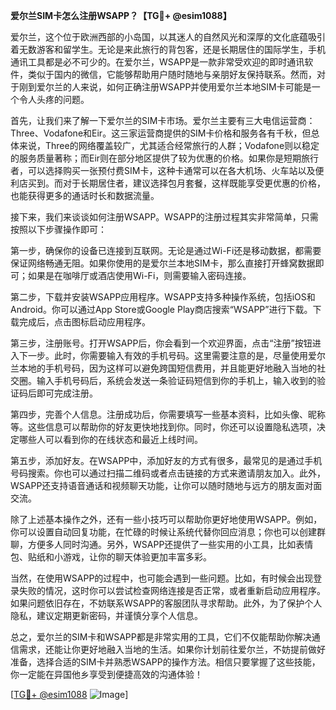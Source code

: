 **爱尔兰SIM卡怎么注册WSAPP？【TG💪+ @esim1088】**

爱尔兰，这个位于欧洲西部的小岛国，以其迷人的自然风光和深厚的文化底蕴吸引着无数游客和留学生。无论是来此旅行的背包客，还是长期居住的国际学生，手机通讯工具都是必不可少的。在爱尔兰，WSAPP是一款非常受欢迎的即时通讯软件，类似于国内的微信，它能够帮助用户随时随地与亲朋好友保持联系。然而，对于刚到爱尔兰的人来说，如何正确注册WSAPP并使用爱尔兰本地SIM卡可能是一个令人头疼的问题。

首先，让我们来了解一下爱尔兰的SIM卡市场。爱尔兰主要有三大电信运营商：Three、Vodafone和Eir。这三家运营商提供的SIM卡价格和服务各有千秋，但总体来说，Three的网络覆盖较广，尤其适合经常旅行的人群；Vodafone则以稳定的服务质量著称；而Eir则在部分地区提供了较为优惠的价格。如果你是短期旅行者，可以选择购买一张预付费SIM卡，这种卡通常可以在各大机场、火车站以及便利店买到。而对于长期居住者，建议选择包月套餐，这样既能享受更优惠的价格，也能获得更多的通话时长和数据流量。

接下来，我们来谈谈如何注册WSAPP。WSAPP的注册过程其实非常简单，只需按照以下步骤操作即可：

第一步，确保你的设备已连接到互联网。无论是通过Wi-Fi还是移动数据，都需要保证网络畅通无阻。如果你使用的是爱尔兰本地SIM卡，那么直接打开蜂窝数据即可；如果是在咖啡厅或酒店使用Wi-Fi，则需要输入密码连接。

第二步，下载并安装WSAPP应用程序。WSAPP支持多种操作系统，包括iOS和Android。你可以通过App Store或Google Play商店搜索“WSAPP”进行下载。下载完成后，点击图标启动应用程序。

第三步，注册账号。打开WSAPP后，你会看到一个欢迎界面，点击“注册”按钮进入下一步。此时，你需要输入有效的手机号码。这里需要注意的是，尽量使用爱尔兰本地的手机号码，因为这样可以避免跨国短信费用，并且能更好地融入当地的社交圈。输入手机号码后，系统会发送一条验证码短信到你的手机上，输入收到的验证码后即可完成注册。

第四步，完善个人信息。注册成功后，你需要填写一些基本资料，比如头像、昵称等。这些信息可以帮助你的好友更快地找到你。同时，你还可以设置隐私选项，决定哪些人可以看到你的在线状态和最近上线时间。

第五步，添加好友。在WSAPP中，添加好友的方式有很多，最常见的是通过手机号码搜索。你也可以通过扫描二维码或者点击链接的方式来邀请朋友加入。此外，WSAPP还支持语音通话和视频聊天功能，让你可以随时随地与远方的朋友面对面交流。

除了上述基本操作之外，还有一些小技巧可以帮助你更好地使用WSAPP。例如，你可以设置自动回复功能，在忙碌的时候让系统代替你回应消息；你也可以创建群聊，方便多人同时沟通。另外，WSAPP还提供了一些实用的小工具，比如表情包、贴纸和小游戏，让你的聊天体验更加丰富多彩。

当然，在使用WSAPP的过程中，也可能会遇到一些问题。比如，有时候会出现登录失败的情况，这时你可以尝试检查网络连接是否正常，或者重新启动应用程序。如果问题依旧存在，不妨联系WSAPP的客服团队寻求帮助。此外，为了保护个人隐私，建议定期更新密码，并谨慎分享个人信息。

总之，爱尔兰的SIM卡和WSAPP都是非常实用的工具，它们不仅能帮助你解决通信需求，还能让你更好地融入当地的生活。如果你计划前往爱尔兰，不妨提前做好准备，选择合适的SIM卡并熟悉WSAPP的操作方法。相信只要掌握了这些技能，你一定能在异国他乡享受到便捷高效的沟通体验！

[[TG💪+ @esim1088](https://t.me/s/esim1088) ![Image](https://i.postimg.cc/4NQfJmqS/Snipaste-2025-05-13-00-14-12.png)]